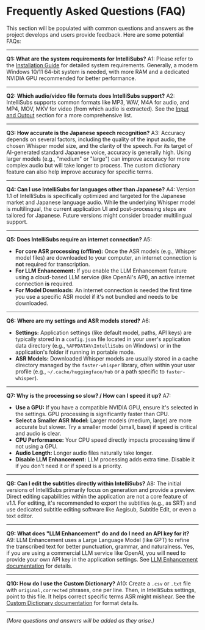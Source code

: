 # Frequently Asked Questions (FAQ)

This section will be populated with common questions and answers as the project develops and users provide feedback. Here are some potential FAQs:

---

**Q1: What are the system requirements for IntelliSubs?**
A1: Please refer to the [Installation Guide](./installation.md#system-requirements) for detailed system requirements. Generally, a modern Windows 10/11 64-bit system is needed, with more RAM and a dedicated NVIDIA GPU recommended for better performance.

---

**Q2: Which audio/video file formats does IntelliSubs support?**
A2: IntelliSubs supports common formats like MP3, WAV, M4A for audio, and MP4, MOV, MKV for video (from which audio is extracted). See the [Input and Output](./features/input_output.md#supported-input-file-types) section for a more comprehensive list.

---

**Q3: How accurate is the Japanese speech recognition?**
A3: Accuracy depends on several factors, including the quality of the input audio, the chosen Whisper model size, and the clarity of the speech. For its target of AI-generated standard Japanese voice, accuracy is generally high. Using larger models (e.g., "medium" or "large") can improve accuracy for more complex audio but will take longer to process. The custom dictionary feature can also help improve accuracy for specific terms.

---

**Q4: Can I use IntelliSubs for languages other than Japanese?**
A4: Version 1.1 of IntelliSubs is specifically optimized and targeted for the Japanese market and Japanese language audio. While the underlying Whisper model is multilingual, the current application UI and post-processing steps are tailored for Japanese. Future versions might consider broader multilingual support.

---

**Q5: Does IntelliSubs require an internet connection?**
A5:
*   **For core ASR processing (offline):** Once the ASR models (e.g., Whisper model files) are downloaded to your computer, an internet connection is **not** required for transcription.
*   **For LLM Enhancement:** If you enable the LLM Enhancement feature using a cloud-based LLM service (like OpenAI's API), an active internet connection **is** required.
*   **For Model Downloads:** An internet connection is needed the first time you use a specific ASR model if it's not bundled and needs to be downloaded.

---

**Q6: Where are my settings and ASR models stored?**
A6:
*   **Settings:** Application settings (like default model, paths, API keys) are typically stored in a `config.json` file located in your user's application data directory (e.g., `%APPDATA%\IntelliSubs` on Windows) or in the application's folder if running in portable mode.
*   **ASR Models:** Downloaded Whisper models are usually stored in a cache directory managed by the `faster-whisper` library, often within your user profile (e.g., `~/.cache/huggingface/hub` or a path specific to `faster-whisper`).

---

**Q7: Why is the processing so slow? / How can I speed it up?**
A7:
*   **Use a GPU:** If you have a compatible NVIDIA GPU, ensure it's selected in the settings. GPU processing is significantly faster than CPU.
*   **Select a Smaller ASR Model:** Larger models (medium, large) are more accurate but slower. Try a smaller model (small, base) if speed is critical and audio is clear.
*   **CPU Performance:** Your CPU speed directly impacts processing time if not using a GPU.
*   **Audio Length:** Longer audio files naturally take longer.
*   **Disable LLM Enhancement:** LLM processing adds extra time. Disable it if you don't need it or if speed is a priority.

---

**Q8: Can I edit the subtitles directly within IntelliSubs?**
A8: The initial versions of IntelliSubs primarily focus on generation and provide a preview. Direct editing capabilities within the application are not a core feature of v1.1. For editing, it's recommended to export the subtitles (e.g., as SRT) and use dedicated subtitle editing software like Aegisub, Subtitle Edit, or even a text editor.

---

**Q9: What does "LLM Enhancement" do and do I need an API key for it?**
A9: LLM Enhancement uses a Large Language Model (like GPT) to refine the transcribed text for better punctuation, grammar, and naturalness. Yes, if you are using a commercial LLM service like OpenAI, you will need to provide your own API key in the application settings. See [LLM Enhancement documentation](./features/llm_enhancement.md) for details.

---

**Q10: How do I use the Custom Dictionary?**
A10: Create a `.csv` or `.txt` file with `original,corrected` phrases, one per line. Then, in IntelliSubs settings, point to this file. It helps correct specific terms ASR might mishear. See the [Custom Dictionary documentation](./features/custom_dictionary.md) for format details.

---

*(More questions and answers will be added as they arise.)*